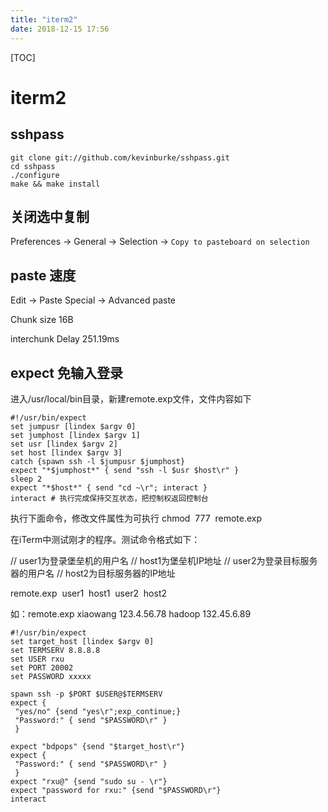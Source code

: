 ```yaml
---
title: "iterm2"
date: 2018-12-15 17:56
---
```



[TOC]



# iterm2



## sshpass

```
git clone git://github.com/kevinburke/sshpass.git
cd sshpass
./configure
make && make install
```



## 关闭选中复制

Preferences -> General -> Selection -> `Copy to pasteboard on selection`



## paste 速度

Edit -> Paste Special -> Advanced paste

Chunk size 16B

interchunk Delay 251.19ms 





## expect 免输入登录

进入/usr/local/bin目录，新建remote.exp文件，文件内容如下

```
#!/usr/bin/expect
set jumpusr [lindex $argv 0] 
set jumphost [lindex $argv 1] 
set usr [lindex $argv 2] 
set host [lindex $argv 3] 
catch {spawn ssh -l $jumpusr $jumphost} 
expect "*$jumphost*" { send "ssh -l $usr $host\r" } 
sleep 2
expect "*$host*" { send "cd ~\r"; interact }
interact # 执行完成保持交互状态，把控制权返回控制台
```

执行下面命令，修改文件属性为可执行 chmod  777  remote.exp 

在iTerm中测试刚才的程序。测试命令格式如下： 

// user1为登录堡垒机的用户名
// host1为堡垒机IP地址
// user2为登录目标服务器的用户名 
// host2为目标服务器的IP地址 

remote.exp  user1  host1  user2  host2 

如：remote.exp xiaowang 123.4.56.78 hadoop 132.45.6.89



```
#!/usr/bin/expect
set target_host [lindex $argv 0]
set TERMSERV 8.8.8.8
set USER rxu
set PORT 20002
set PASSWORD xxxxx

spawn ssh -p $PORT $USER@$TERMSERV
expect {
 "yes/no" {send "yes\r";exp_continue;}
 "Password:" { send "$PASSWORD\r" }
 }

expect "bdpops" {send "$target_host\r"}
expect {
 "Password:" { send "$PASSWORD\r" }
 }
expect "rxu@" {send "sudo su - \r"}
expect "password for rxu:" {send "$PASSWORD\r"}
interact
```

